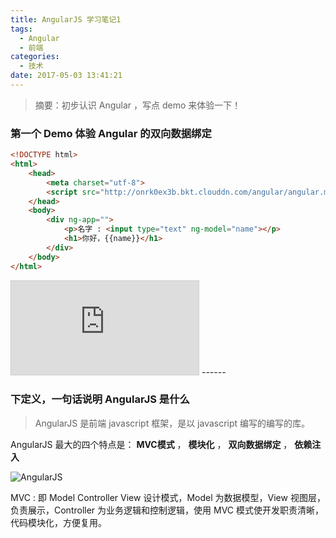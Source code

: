 ```yaml
---
title: AngularJS 学习笔记1
tags:
  - Angular
  - 前端
categories:
  - 技术
date: 2017-05-03 13:41:21
---
```



> 摘要：初步认识 Angular ，写点 demo 来体验一下！



<script src="http://onrk0ex3b.bkt.clouddn.com/angular/angular.min.js"></script>
### 第一个 Demo 体验 Angular 的双向数据绑定
```html
<!DOCTYPE html>
<html>
	<head>
		<meta charset="utf-8">
		<script src="http://onrk0ex3b.bkt.clouddn.com/angular/angular.min.js"></script>
	</head>
	<body>
		<div ng-app="">
			<p>名字 : <input type="text" ng-model="name"></p>
			<h1>你好，{{name}}</h1>
		</div>
	</body>
</html>
```

<iframe src="http://wqf31415.coding.me/Demo/angularJSDemo/1.html" name="iframe_a" style="border: 1px solid #ccc"></iframe>
<!-- more -->
------


### 下定义，一句话说明 AngularJS 是什么

> AngularJS 是前端 javascript 框架，是以 javascript 编写的编写的库。

AngularJS 最大的四个特点是： **MVC模式** ， **模块化** ， **双向数据绑定** ， **依赖注入**

![](http://blog-images.qiniu.wqf31415.xyz/AngularJS-Shield.svg "AngularJS") 

MVC : 即 Model Controller View 设计模式，Model 为数据模型，View 视图层，负责展示，Controller 为业务逻辑和控制逻辑，使用 MVC 模式使开发职责清晰，代码模块化，方便复用。

### 








